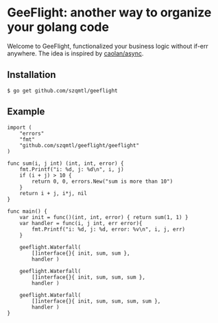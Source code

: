 GeeFlight: another way to organize your golang code
=================================================

Welcome to GeeFlight, functionalized your business logic without if-err anywhere. The idea is inspired by [caolan/async](http://caolan.github.io/async/).

Installation
------------

    $ go get github.com/szqmtl/geeflight


Example
-------

    import (
    	"errors"
    	"fmt"
    	"github.com/szqmtl/geeflight/geeflight"
    )

    func sum(i, j int) (int, int, error) {
    	fmt.Printf("i: %d, j: %d\n", i, j)
    	if (i + j) > 10 {
    		return 0, 0, errors.New("sum is more than 10")
    	}
    	return i + j, i*j, nil
    }

    func main() {
    	var init = func()(int, int, error) { return sum(1, 1) }
    	var handler = func(i, j int, err error){
    		fmt.Printf("i: %d, j: %d, error: %v\n", i, j, err)
    	}

    	geeflight.Waterfall(
    		[]interface{}{ init, sum, sum },
    		handler )

    	geeflight.Waterfall(
    		[]interface{}{ init, sum, sum, sum },
    		handler )

    	geeflight.Waterfall(
    		[]interface{}{ init, sum, sum, sum, sum },
    		handler )
    }